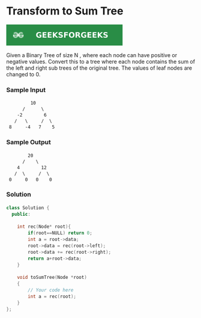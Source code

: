 # Transform to Sum Tree 

[![Problem Link](../assets/gfg.svg)](https://practice.geeksforgeeks.org/problems/transform-to-sum-tree/1/#)

Given a Binary Tree of size N , where each node can have positive or negative values. Convert this to a tree where each node contains the sum of the left and right sub trees of the original tree. The values of leaf nodes are changed to 0.

### Sample Input
```
         10
      /      \
    -2        6
   /   \     /  \
 8     -4   7    5
```

### Sample Output
```
        20
      /    \
    4        12
   /  \     /  \
 0     0   0    0
```

### Solution
```cpp
class Solution {
  public:

    int rec(Node* root){
        if(root==NULL) return 0;
        int a = root->data;
        root->data = rec(root->left);
        root->data += rec(root->right);
        return a+root->data;
    }
    
    void toSumTree(Node *root)
    {
        // Your code here
        int a = rec(root);
    }
};
```

